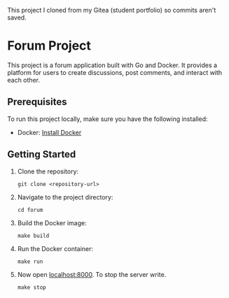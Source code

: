 This project I cloned from my Gitea (student portfolio) so commits aren't saved.

# Forum Project

This project is a forum application built with Go and Docker. It provides a platform for users to create discussions, post comments, and interact with each other.

## Prerequisites

To run this project locally, make sure you have the following installed:

- Docker: [Install Docker](https://docs.docker.com/get-docker/)

## Getting Started

1. Clone the repository:

   ```shell
   git clone <repository-url>
   ```
2. Navigate to the project directory:
    ```console
    cd forum
    ```
3. Build the Docker image:
    ```console
    make build
    ```
4. Run the Docker container:
    ```conosole
    make run
    ```
5. Now open [localhost:8000](http://localhost:8000/). To stop the server write.
    ```console
    make stop
    ```
